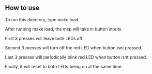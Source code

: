 ## How to use
To run this directory, type make load.

After running make load, the msp will take in button inputs.

First 3 presses will leave both LEDs off.

Second 3 presses will turn off the red LED when button isnt pressed.

Last 3 presses will periodically blink red LED when button isnt pressed.

Finally, it will reset to both LEDs being on at the same time.
